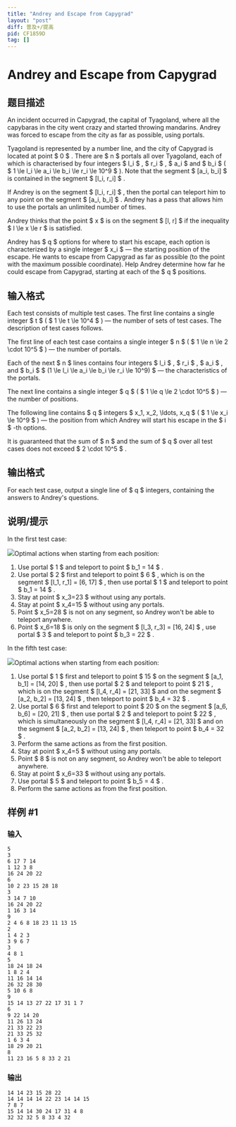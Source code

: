 ```yaml
---
title: "Andrey and Escape from Capygrad"
layout: "post"
diff: 普及+/提高
pid: CF1859D
tag: []
---
```


# Andrey and Escape from Capygrad

## 题目描述

An incident occurred in Capygrad, the capital of Tyagoland, where all the capybaras in the city went crazy and started throwing mandarins. Andrey was forced to escape from the city as far as possible, using portals.

Tyagoland is represented by a number line, and the city of Capygrad is located at point $ 0 $ . There are $ n $ portals all over Tyagoland, each of which is characterised by four integers $ l_i $ , $ r_i $ , $ a_i $ and $ b_i $ ( $ 1 \le l_i \le a_i \le b_i \le r_i \le 10^9 $ ). Note that the segment $ [a_i, b_i] $ is contained in the segment $ [l_i, r_i] $ .

If Andrey is on the segment $ [l_i, r_i] $ , then the portal can teleport him to any point on the segment $ [a_i, b_i] $ . Andrey has a pass that allows him to use the portals an unlimited number of times.

Andrey thinks that the point $ x $ is on the segment $ [l, r] $ if the inequality $ l \le x \le r $ is satisfied.

Andrey has $ q $ options for where to start his escape, each option is characterized by a single integer $ x_i $ — the starting position of the escape. He wants to escape from Capygrad as far as possible (to the point with the maximum possible coordinate). Help Andrey determine how far he could escape from Capygrad, starting at each of the $ q $ positions.

## 输入格式

Each test consists of multiple test cases. The first line contains a single integer $ t $ ( $ 1 \le t \le 10^4 $ ) — the number of sets of test cases. The description of test cases follows.

The first line of each test case contains a single integer $ n $ ( $ 1 \le n \le 2 \cdot 10^5 $ ) — the number of portals.

Each of the next $ n $ lines contains four integers $ l_i $ , $ r_i $ , $ a_i $ , and $ b_i $ $ (1 \le l_i \le a_i \le b_i \le r_i \le 10^9) $ — the characteristics of the portals.

The next line contains a single integer $ q $ ( $ 1 \le q \le 2 \cdot 10^5 $ ) — the number of positions.

The following line contains $ q $ integers $ x_1, x_2, \ldots, x_q $ ( $ 1 \le x_i \le 10^9 $ ) — the position from which Andrey will start his escape in the $ i $ -th options.

It is guaranteed that the sum of $ n $ and the sum of $ q $ over all test cases does not exceed $ 2 \cdot 10^5 $ .

## 输出格式

For each test case, output a single line of $ q $ integers, containing the answers to Andrey's questions.

## 说明/提示

In the first test case:

 ![](https://cdn.luogu.com.cn/upload/vjudge_pic/CF1859D/e16f53a0bb292ac32fb706ca20fa668cca5f7c21.png)Optimal actions when starting from each position:

1. Use portal $ 1 $ and teleport to point $ b_1 = 14 $ .
2. Use portal $ 2 $ first and teleport to point $ 6 $ , which is on the segment $ [l_1, r_1] = [6, 17] $ , then use portal $ 1 $ and teleport to point $ b_1 = 14 $ .
3. Stay at point $ x_3=23 $ without using any portals.
4. Stay at point $ x_4=15 $ without using any portals.
5. Point $ x_5=28 $ is not on any segment, so Andrey won't be able to teleport anywhere.
6. Point $ x_6=18 $ is only on the segment $ [l_3, r_3] = [16, 24] $ , use portal $ 3 $ and teleport to point $ b_3 = 22 $ .

In the fifth test case:

 ![](https://cdn.luogu.com.cn/upload/vjudge_pic/CF1859D/039563dbba6cbb0aa164e573669410ec3fd16328.png)Optimal actions when starting from each position:

1. Use portal $ 1 $ first and teleport to point $ 15 $ on the segment $ [a_1, b_1] = [14, 20] $ , then use portal $ 2 $ and teleport to point $ 21 $ , which is on the segment $ [l_4, r_4] = [21, 33] $ and on the segment $ [a_2, b_2] = [13, 24] $ , then teleport to point $ b_4 = 32 $ .
2. Use portal $ 6 $ first and teleport to point $ 20 $ on the segment $ [a_6, b_6] = [20, 21] $ , then use portal $ 2 $ and teleport to point $ 22 $ , which is simultaneously on the segment $ [l_4, r_4] = [21, 33] $ and on the segment $ [a_2, b_2] = [13, 24] $ , then teleport to point $ b_4 = 32 $ .
3. Perform the same actions as from the first position.
4. Stay at point $ x_4=5 $ without using any portals.
5. Point $ 8 $ is not on any segment, so Andrey won't be able to teleport anywhere.
6. Stay at point $ x_6=33 $ without using any portals.
7. Use portal $ 5 $ and teleport to point $ b_5 = 4 $ .
8. Perform the same actions as from the first position.

## 样例 #1

### 输入

```
5
3
6 17 7 14
1 12 3 8
16 24 20 22
6
10 2 23 15 28 18
3
3 14 7 10
16 24 20 22
1 16 3 14
9
2 4 6 8 18 23 11 13 15
2
1 4 2 3
3 9 6 7
3
4 8 1
5
18 24 18 24
1 8 2 4
11 16 14 14
26 32 28 30
5 10 6 8
9
15 14 13 27 22 17 31 1 7
6
9 22 14 20
11 26 13 24
21 33 22 23
21 33 25 32
1 6 3 4
18 29 20 21
8
11 23 16 5 8 33 2 21
```

### 输出

```
14 14 23 15 28 22 
14 14 14 14 22 23 14 14 15 
7 8 7 
15 14 14 30 24 17 31 4 8 
32 32 32 5 8 33 4 32
```


